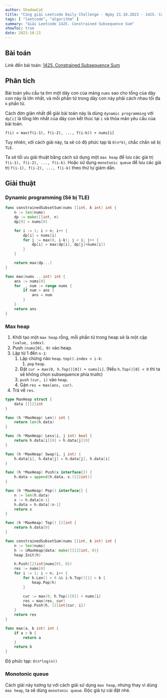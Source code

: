 ```yaml
---
author: ShadowCat
title: "Cùng giải Leetcode Daily Challenge - Ngày 21.10.2023 - 1425. Constrained Subsequence Sum"
tags: [ "leetcode", "algorithm" ]
summary: "Giải Leetcode 1425. Constrained Subsequence Sum"
showToc: true
date: 2023-10-21
---
```


## Bài toán

Link đến bài toán: [1425. Constrained Subsequence Sum](https://leetcode.com/problems/constrained-subsequence-sum/)

## Phân tích

Bài toán yêu cầu ta tìm một dãy con của mảng `nums` sao cho tổng của dãy con này là lớn nhất,
và mỗi phần tử trong dãy con này phải cách nhau tối đa `k` phần tử.

Cách đơn giản nhất để giải bài toán này là dùng `dynamic programming`
với `dp[i]` là tổng lớn nhất của dãy con kết thúc tại `i` và thỏa mãn yêu cầu của bài toán.

```
f(i) = max(f(i-1), f(i-2), ..., f(i-k)) + nums[i]
```

Tuy nhiên, với cách giải này, ta sẽ có độ phức tạp là `O(n*k)`, chắc chắn sẽ bị `TLE`.

Ta sẽ tối ưu giải thuật bằng cách sử dụng một `max heap` để lưu các giá trị `f(i-1), f(i-2), ..., f(i-k)`.
Hoặc sử dụng `monotonic queue` để lưu các giá trị `f(i-1), f(i-2), ..., f(i-k)` theo thứ tự giảm dần.

## Giải thuật

### Dynamic programming (Sẽ bị TLE)

```go
func constrainedSubsetSum(nums []int, k int) int {
    n := len(nums)
    dp := make([]int, n)
    dp[0] = nums[0]

    for i := 1; i < n; i++ {
        dp[i] = nums[i]
        for j := max(0, i-k); j < i; j++ {
            dp[i] = max(dp[i], dp[j]+nums[i])
        }
    }

    return max(dp...)
}

func max(nums ...int) int {
    ans := nums[0]
    for _, num := range nums {
        if num > ans {
            ans = num
        }
    }
    return ans
}
```

### Max heap

1. Khởi tạo một `max heap` rỗng, mỗi phần tử trong heap sẽ là một cặp `(value, index)`.
2. Push `(nums[0], 0)` vào heap.
3. Lặp từ 1 đến `n-1`:
    1. Lặp chừng nào `heap.top().index < i-k`:
        1. `pop` `heap`.
    2. Đặt `cur = max(0, h.Top()[0]) + nums[i]`. (Nếu `h.Top()[0] < 0` thì ta sẽ không chọn subsequence phía trước)
    3. `push` `(cur, i)` vào `heap`.
    4. Gán `res = max(ans, cur)`.
4. Trả về `res`.

```go
type MaxHeap struct {
	data [][2]int
}

func (h *MaxHeap) Len() int {
	return len(h.data)
}

func (h *MaxHeap) Less(i, j int) bool {
	return h.data[i][0] > h.data[j][0]
}

func (h *MaxHeap) Swap(i, j int) {
	h.data[i], h.data[j] = h.data[j], h.data[i]
}

func (h *MaxHeap) Push(x interface{}) {
	h.data = append(h.data, x.([2]int))
}

func (h *MaxHeap) Pop() interface{} {
	n := len(h.data)
	x := h.data[n-1]
	h.data = h.data[:n-1]
	return x
}

func (h *MaxHeap) Top() [2]int {
	return h.data[0]
}

func constrainedSubsetSum(nums []int, k int) int {
	n := len(nums)
	h := &MaxHeap{data: make([][2]int, 0)}
	heap.Init(h)

	h.Push([2]int{nums[0], 0})
	res := nums[0]
	for i := 1; i < n; i++ {
		for h.Len() > 0 && i-h.Top()[1] > k {
			heap.Pop(h)
		}

		cur := max(0, h.Top()[0]) + nums[i]
		res = max(res, cur)
		heap.Push(h, [2]int{cur, i})
	}
	return res
}

func max(a, b int) int {
	if a > b {
		return a
	}
	return b
}
```

Độ phức tạp: `O(n*log(n))`

### Monotonic queue

Cách giải này tương tự với cách giải sử dụng `max heap`, nhưng thay vì dùng `max heap`, ta sẽ dùng `monotonic queue`.
Độc giả tự cài đặt nhé.